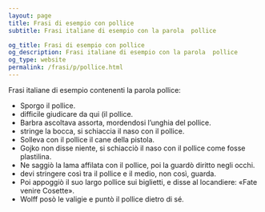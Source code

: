 ```yaml
---
layout: page
title: Frasi di esempio con pollice 
subtitle: Frasi italiane di esempio con la parola  pollice

og_title: Frasi di esempio con pollice 
og_description: Frasi italiane di esempio con la parola  pollice
og_type: website
permalink: /frasi/p/pollice.html
---
```


Frasi italiane di esempio contenenti la parola pollice:


- Sporgo il pollice.
- difficile giudicare da qui (il pollice.
- Barbra ascoltava assorta, mordendosi l’unghia del pollice.
- stringe la bocca, si schiaccia il naso con il pollice.
- Solleva con il pollice il cane della pistola.
- Gojko non disse niente, si schiacciò il naso con il pollice come fosse plastilina.
- Ne saggiò la lama affilata con il pollice, poi la guardò diritto negli occhi.
- devi stringere così tra il pollice e il medio, non così, guarda.
- Poi appoggiò il suo largo pollice sui biglietti, e disse al locandiere: «Fate venire Cosette».
- Wolff posò le valigie e puntò il pollice dietro di sé.
